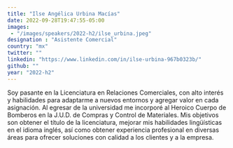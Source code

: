 ```yaml
---
title: "Ilse Angélica Urbina Macías"
date: 2022-09-28T19:47:55-05:00
images: 
 - "/images/speakers/2022-h2/ilse_urbina.jpeg"
designation : "Asistente Comercial"
country: "mx"
twitter: ""
linkedin: "https://www.linkedin.com/in/ilse-urbina-967b0323b/"
github: ""
year: "2022-h2"
---
```


Soy pasante en la Licenciatura en Relaciones Comerciales, con alto interés y habilidades para adaptarme a nuevos entornos y agregar valor en cada asignación. Al egresar de la universidad me incorporé al Heroico Cuerpo de Bomberos en la J.U.D. de Compras y Control de Materiales. Mis objetivos son obtener el título de la licenciatura, mejorar mis habilidades lingüísticas en el idioma inglés, así como obtener experiencia profesional en diversas áreas para ofrecer soluciones con calidad a los clientes y a la empresa.
